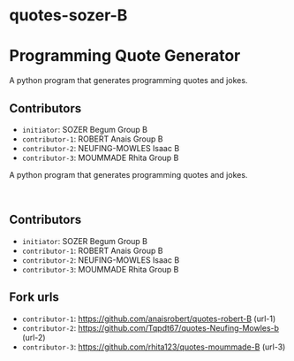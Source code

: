 # quotes-sozer-B
# Programming Quote Generator

A python program that generates programming quotes and jokes.

## Contributors
- `initiator`: SOZER Begum Group B
- `contributor-1`: ROBERT Anais Group B
- `contributor-2`: NEUFING-MOWLES Isaac B 
- `contributor-3`: MOUMMADE Rhita Group B 

A python program that generates programming quotes and jokes.

 

## Contributors
- `initiator`: SOZER Begum Group B
- `contributor-1`: ROBERT Anais Group B
- `contributor-2`: NEUFING-MOWLES Isaac B 
- `contributor-3`: MOUMMADE Rhita Group B

## Fork urls
- `contributor-1`: https://github.com/anaisrobert/quotes-robert-B (url-1)
- `contributor-2`: https://github.com/Tqpdt67/quotes-Neufing-Mowles-b (url-2)
- `contributor-3`: https://github.com/rhita123/quotes-moummade-B (url-3)
